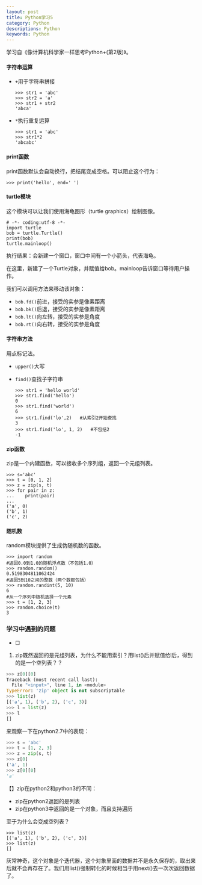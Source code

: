 ```yaml
---
layout: post
title: Python学习5
category: Python
descriptions: Python
keywords: Python
---
```


学习自《像计算机科学家一样思考Python+(第2版)》。

<!-- more --> 

#### 字符串运算

+ `+`用于字符串拼接

  ```
  >>> str1 = 'abc'
  >>> str2 = 'a'
  >>> str1 + str2
  'abca'
  ```

+ `*`执行重复运算

  ```
  >>> str1 = 'abc'
  >>> str1*2
  'abcabc'
  ```

#### print函数

print函数默认会自动换行，把结尾变成空格。可以阻止这个行为：

```
>>> print('hello', end=' ')
```

#### turtle模块

这个模块可以让我们使用海龟图形（turtle graphics）绘制图像。

```
# -*- coding:utf-8 -*-
import turtle
bob = turtle.Turtle()
print(bob)
turtle.mainloop()
```

执行结果：会新建一个窗口，窗口中间有一个小箭头，代表海龟。

在这里，新建了一个Turtle对象，并赋值给bob。mainloop告诉窗口等待用户操作。

我们可以调用方法来移动该对象：

+ `bob.fd()`前进，接受的实参是像素距离
+ `bob.bk()`后退，接受的实参是像素距离
+ `bob.lt()`向左转，接受的实参是角度
+ `bob.rt()`向右转，接受的实参是角度

#### 字符串方法

用点标记法。

+ `upper()`大写

+ `find()`查找子字符串

  ```
  >>> str1 = 'hello world'
  >>> str1.find('hello')
  0
  >>> str1.find('world')
  6
  >>> str1.find('lo',2)   #从索引2开始查找
  3
  >>> str1.find('lo', 1, 2)   #不包括2
  -1
  ```

#### zip函数

zip是一个内建函数，可以接收多个序列组，返回一个元组列表。

```
>>> s='abc'
>>> t = [0, 1, 2]
>>> z = zip(s, t)
>>> for pair in z:
...    print(pair)
...    
('a', 0)
('b', 1)
('c', 2)
```

#### 随机数

random模块提供了生成伪随机数的函数。

```
>>> import random
#返回0.0到1.0的随机浮点数（不包括1.0）
>>> random.random()
0.5198304811062424
#返回5到10之间的整数（两个数都包括）
>>> random.randint(5, 10)
6
#从一个序列中随机选择一个元素
>>> t = [1, 2, 3]
>>> random.choice(t)
3
```



### 学习中遇到的问题

- [ ] 

1.  zip既然返回的是元组列表，为什么不能用索引？用list()后并赋值给l后，得到的是一个空列表？？

   ```python
   >>> z[0][0]
   Traceback (most recent call last):
     File "<input>", line 1, in <module>
   TypeError: 'zip' object is not subscriptable
   >>> list(z)
   [('a', 1), ('b', 2), ('c', 3)]
   >>> l = list(z)
   >>> l
   []
   ```

   来观察一下在python2.7中的表现：

   ```python
   >>> s = 'abc'
   >>> t = [1, 2, 3]
   >>> z = zip(s, t)
   >>> z[0]
   ('a', 1)
   >>> z[0][0]
   'a'
   ```

   【】zip在python2和python3的不同：

   + zip在python2返回的是列表
   + zip在python3中返回的是一个对象，而且支持遍历

   至于为什么会变成空列表？

   ```
   >>> list(z)
   [('a', 1), ('b', 2), ('c', 3)]
   >>> list(z)
   []
   ```

   灰常神奇，这个对象是个迭代器，这个对象里面的数据并不是永久保存的，取出来后就不会再存在了。我们用list()强制转化的时候相当于用next()去一次次返回数据了。
